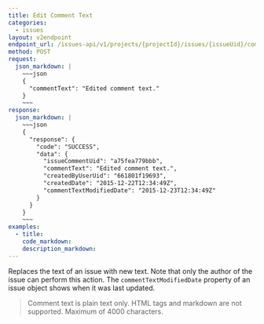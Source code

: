 ```yaml
---
title: Edit Comment Text
categories:
  - issues
layout: v2endpoint
endpoint_url: /issues-api/v1/projects/{projectId}/issues/{issueUid}/comments/{issueCommentUid}
method: POST
request:
  json_markdown: |
    ~~~json
    {
      "commentText": "Edited comment text."
    }
    ~~~
response:
  json_markdown: |
    ~~~json
    {
      "response": {
        "code": "SUCCESS",
        "data": {
          "issueCommentUid": "a75fea779bbb",
          "commentText": "Edited comment text.",
          "createdByUserUid": "661801f19693",
          "createdDate": "2015-12-22T12:34:49Z",
          "commentTextModifiedDate": "2015-12-23T12:34:49Z"
        }
      }
    }
    ~~~
examples:
  - title:
    code_markdown:
    description_markdown:
---
```


Replaces the text of an issue with new text. Note that only the author of the issue can perform this action. The `commentTextModifiedDate` property of an issue object shows when it was last updated. 

> Comment text is plain text only. HTML tags and markdown are not supported. Maximum of 4000 characters.